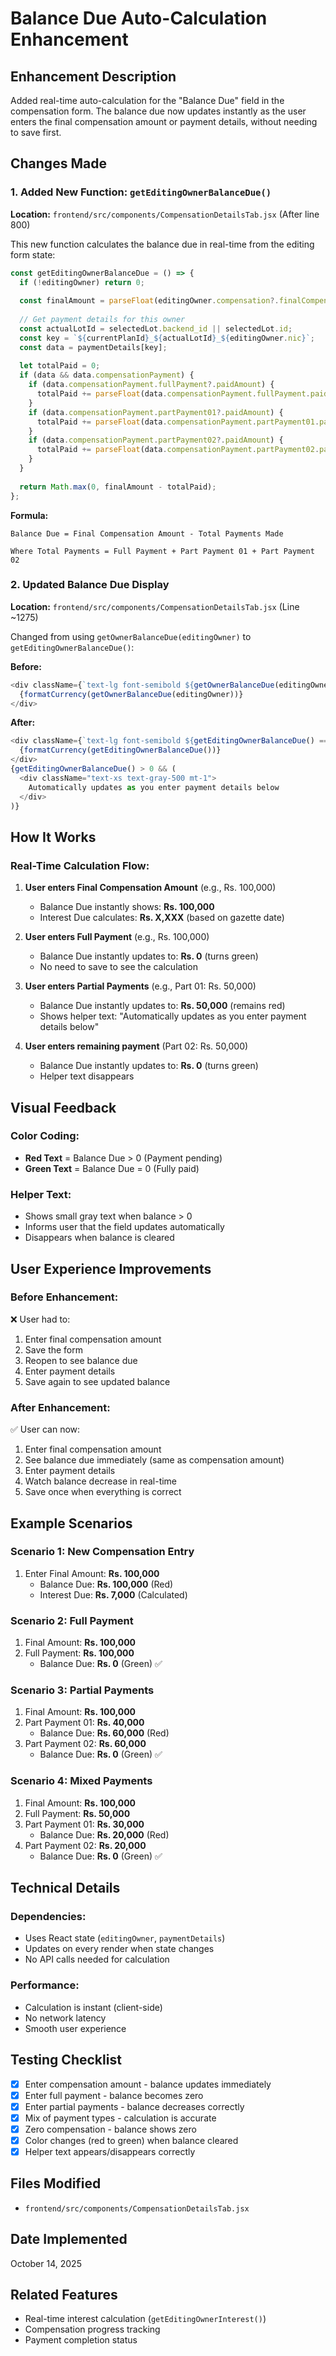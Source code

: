 # Balance Due Auto-Calculation Enhancement

## Enhancement Description
Added real-time auto-calculation for the "Balance Due" field in the compensation form. The balance due now updates instantly as the user enters the final compensation amount or payment details, without needing to save first.

## Changes Made

### 1. Added New Function: `getEditingOwnerBalanceDue()`
**Location:** `frontend/src/components/CompensationDetailsTab.jsx` (After line 800)

This new function calculates the balance due in real-time from the editing form state:

```javascript
const getEditingOwnerBalanceDue = () => {
  if (!editingOwner) return 0;
  
  const finalAmount = parseFloat(editingOwner.compensation?.finalCompensationAmount) || 0;
  
  // Get payment details for this owner
  const actualLotId = selectedLot.backend_id || selectedLot.id;
  const key = `${currentPlanId}_${actualLotId}_${editingOwner.nic}`;
  const data = paymentDetails[key];
  
  let totalPaid = 0;
  if (data && data.compensationPayment) {
    if (data.compensationPayment.fullPayment?.paidAmount) {
      totalPaid += parseFloat(data.compensationPayment.fullPayment.paidAmount) || 0;
    }
    if (data.compensationPayment.partPayment01?.paidAmount) {
      totalPaid += parseFloat(data.compensationPayment.partPayment01.paidAmount) || 0;
    }
    if (data.compensationPayment.partPayment02?.paidAmount) {
      totalPaid += parseFloat(data.compensationPayment.partPayment02.paidAmount) || 0;
    }
  }
  
  return Math.max(0, finalAmount - totalPaid);
};
```

**Formula:**
```
Balance Due = Final Compensation Amount - Total Payments Made

Where Total Payments = Full Payment + Part Payment 01 + Part Payment 02
```

### 2. Updated Balance Due Display
**Location:** `frontend/src/components/CompensationDetailsTab.jsx` (Line ~1275)

Changed from using `getOwnerBalanceDue(editingOwner)` to `getEditingOwnerBalanceDue()`:

**Before:**
```javascript
<div className={`text-lg font-semibold ${getOwnerBalanceDue(editingOwner) === 0 ? 'text-green-600' : 'text-red-600'}`}>
  {formatCurrency(getOwnerBalanceDue(editingOwner))}
</div>
```

**After:**
```javascript
<div className={`text-lg font-semibold ${getEditingOwnerBalanceDue() === 0 ? 'text-green-600' : 'text-red-600'}`}>
  {formatCurrency(getEditingOwnerBalanceDue())}
</div>
{getEditingOwnerBalanceDue() > 0 && (
  <div className="text-xs text-gray-500 mt-1">
    Automatically updates as you enter payment details below
  </div>
)}
```

## How It Works

### Real-Time Calculation Flow:

1. **User enters Final Compensation Amount** (e.g., Rs. 100,000)
   - Balance Due instantly shows: **Rs. 100,000**
   - Interest Due calculates: **Rs. X,XXX** (based on gazette date)

2. **User enters Full Payment** (e.g., Rs. 100,000)
   - Balance Due instantly updates to: **Rs. 0** (turns green)
   - No need to save to see the calculation

3. **User enters Partial Payments** (e.g., Part 01: Rs. 50,000)
   - Balance Due instantly updates to: **Rs. 50,000** (remains red)
   - Shows helper text: "Automatically updates as you enter payment details below"

4. **User enters remaining payment** (Part 02: Rs. 50,000)
   - Balance Due instantly updates to: **Rs. 0** (turns green)
   - Helper text disappears

## Visual Feedback

### Color Coding:
- **Red Text** = Balance Due > 0 (Payment pending)
- **Green Text** = Balance Due = 0 (Fully paid)

### Helper Text:
- Shows small gray text when balance > 0
- Informs user that the field updates automatically
- Disappears when balance is cleared

## User Experience Improvements

### Before Enhancement:
❌ User had to:
1. Enter final compensation amount
2. Save the form
3. Reopen to see balance due
4. Enter payment details
5. Save again to see updated balance

### After Enhancement:
✅ User can now:
1. Enter final compensation amount
2. See balance due immediately (same as compensation amount)
3. Enter payment details
4. Watch balance decrease in real-time
5. Save once when everything is correct

## Example Scenarios

### Scenario 1: New Compensation Entry
1. Enter Final Amount: **Rs. 100,000**
   - Balance Due: **Rs. 100,000** (Red)
   - Interest Due: **Rs. 7,000** (Calculated)

### Scenario 2: Full Payment
1. Final Amount: **Rs. 100,000**
2. Full Payment: **Rs. 100,000**
   - Balance Due: **Rs. 0** (Green) ✅

### Scenario 3: Partial Payments
1. Final Amount: **Rs. 100,000**
2. Part Payment 01: **Rs. 40,000**
   - Balance Due: **Rs. 60,000** (Red)
3. Part Payment 02: **Rs. 60,000**
   - Balance Due: **Rs. 0** (Green) ✅

### Scenario 4: Mixed Payments
1. Final Amount: **Rs. 100,000**
2. Full Payment: **Rs. 50,000**
3. Part Payment 01: **Rs. 30,000**
   - Balance Due: **Rs. 20,000** (Red)
4. Part Payment 02: **Rs. 20,000**
   - Balance Due: **Rs. 0** (Green) ✅

## Technical Details

### Dependencies:
- Uses React state (`editingOwner`, `paymentDetails`)
- Updates on every render when state changes
- No API calls needed for calculation

### Performance:
- Calculation is instant (client-side)
- No network latency
- Smooth user experience

## Testing Checklist

- [x] Enter compensation amount - balance updates immediately
- [x] Enter full payment - balance becomes zero
- [x] Enter partial payments - balance decreases correctly
- [x] Mix of payment types - calculation is accurate
- [x] Zero compensation - balance shows zero
- [x] Color changes (red to green) when balance cleared
- [x] Helper text appears/disappears correctly

## Files Modified
- `frontend/src/components/CompensationDetailsTab.jsx`

## Date Implemented
October 14, 2025

## Related Features
- Real-time interest calculation (`getEditingOwnerInterest()`)
- Compensation progress tracking
- Payment completion status
